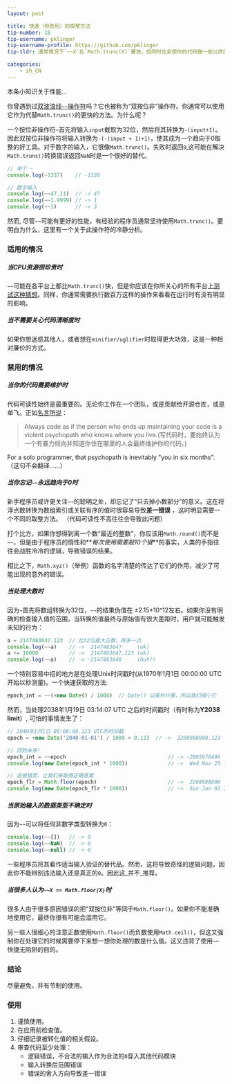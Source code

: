 ```yaml
---
layout: post

title: 快速（但危险）的取整方法
tip-number: 18
tip-username: pklinger
tip-username-profile: https://github.com/pklinger
tip-tldr: 通常情况下`~~X`比`Math.trunc(X)`要快，但同时也会使你的代码做一些讨厌的事情。

categories:
    - zh_CN
---
```


本条小知识关于性能...

你曾遇到过[双波浪线`~~`操作符](http://stackoverflow.com/questions/5971645/what-is-the-double-tilde-operator-in-javascript)吗？它也被称为“双按位非”操作符。你通常可以使用它作为代替`Math.trunc()`的更快的方法。为什么呢？

一个按位非操作符`~`首先将输入`input`截取为32位，然后将其转换为`-(input+1)`。因此双按位非操作符将输入转换为`-(-(input + 1)+1)`，使其成为一个趋向于0取整的好工具。对于数字的输入，它很像`Math.trunc()`。失败时返回`0`,这可能在解决`Math.trunc()`转换错误返回`NaN`时是一个很好的替代。

```js
// 单个 ~
console.log(~1337)    // -1338

// 数字输入
console.log(~~47.11)  // -> 47
console.log(~~1.9999) // -> 1
console.log(~~3)      // -> 3
```

然而, 尽管`~~`可能有更好的性能，有经验的程序员通常坚持使用`Math.trunc()`。要明白为什么，这里有一个关于此操作符的冷静分析。

### 适用的情况

##### 当CPU资源很珍贵时
`~~`可能在各平台上都比`Math.trunc()`快，但是你应该在你所关心的所有平台上[测试这种猜想](https://jsperf.com/jsfvsbitnot/10)。同样，你通常需要执行数百万这样的操作来看看在运行时有没有明显的影响。

##### 当不需要关心代码清晰度时
如果你想迷惑其他人，或者想在`minifier/uglifier`时取得更大功效，这是一种相对廉价的方式。

### 禁用的情况

##### 当你的代码需要维护时
代码可读性始终是最重要的。无论你工作在一个团队，或是贡献给开源仓库，或是单飞。正如[名言所说](http://c2.com/cgi/wiki?CodeForTheMaintainer)：
> Always code as if the person who ends up maintaining your code is a violent psychopath who knows where you live.(写代码时，要始终认为一个有暴力倾向并知道你住在哪里的人会最终维护你的代码。)

For a solo programmer, that psychopath is inevitably "you in six months".（这句不会翻译……）

##### 当你忘记`~~`永远趋向于0时
新手程序员或许更关注`~~`的聪明之处，却忘记了“只去掉小数部分”的意义。这在将浮点数转换为数组索引或关联有序的值时很容易导致**差一错误** ，这时明显需要一个不同的取整方法。 （代码可读性不高往往会导致此问题）

打个比方，如果你想得到离一个数“最近的整数”，你应该用`Math.round()`而不是`~~`，但是由于程序员的惰性和**_每次使用需要敲10个键_**的事实，人类的手指往往会战胜冷冷的逻辑，导致错误的结果。

相比之下，`Math.xyz()`（举例）函数的名字清楚的传达了它们的作用，减少了可能出现的意外的错误。

##### 当处理大数时
因为`~`首先将数组转换为32位，`~~`的结果伪值在 &plusmn;2.15*10^12左右。如果你没有明确的检查输入值的范围，当转换的值最终与原始值有很大差距时，用户就可能触发未知的行为：

```js
a = 2147483647.123  // 比32位最大正数，再多一点
console.log(~~a)    // ->  2147483647     (ok)
a += 10000          // ->  2147493647.123 (ok)
console.log(~~a)    // -> -2147483648     (huh?)
```

一个特别容易中招的地方是在处理Unix时间戳时(从1970年1月1日 00:00:00 UTC开始以秒测量)。一个快速获取的方法:

```js
epoch_int = ~~(+new Date() / 1000)  // Date() 以毫秒计量，所以我们缩小它
```

然而，当处理2038年1月19日 03:14:07 UTC 之后的时间戳时（有时称为**Y2038 limit**）, 可怕的事情发生了：

```js
// 2040年1月1日 00:00:00.123 UTC的时间戳
epoch = +new Date('2040-01-01') / 1000 + 0.123  // ->  2208988800.123

// 回到未来!
epoch_int = ~~epoch                                 // -> -2085978496
console.log(new Date(epoch_int * 1000))             // ->  Wed Nov 25 1903 17:31:44 UTC

// 这很搞笑，让我们来取得正确答案
epoch_flr = Math.floor(epoch)                       // ->  2208988800
console.log(new Date(epoch_flr * 1000))             // ->  Sun Jan 01 2040 00:00:00 UTC
```

##### 当原始输入的数据类型不确定时
因为`~~`可以将任何非数字类型转换为`0`：

```js
console.log(~~[])   // -> 0
console.log(~~NaN)  // -> 0
console.log(~~null) // -> 0
```

一些程序员将其看作适当输入验证的替代品。然而，这将导致奇怪的逻辑问题，因此你不能辨别违法输入还是真正的`0`。因此这_并不_推荐。

##### 当很多人认为`~~X == Math.floor(X)`时
很多人由于很多原因错误的把"双按位非"等同于`Math.floor()`。如果你不能准确地使用它，最终你很有可能会滥用它。

另一些人很细心的注意正数使用`Math.floor()`而负数使用`Math.ceil()`，但这又强制你在处理它的时候需要停下来想一想你处理的数是什么值。这又违背了使用`~~`快捷无陷阱的目的。

### 结论
尽量避免，并有节制的使用。

### 使用
1. 谨慎使用。
2. 在应用前检查值。
3. 仔细记录被转化值的相关假设。
4. 审查代码至少处理：
   * 逻辑错误，不合法的输入作为合法的`0`穿入其他代码模块
   * 输入转换后范围错误
   * 错误的舍入方向导致差一错误
